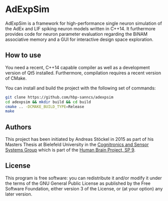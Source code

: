 AdExpSim
========

AdExpSim is a framework for high-performance single neuron simulation of
the AdEx and LIF spiking neuron models written in C++14. It furthermore
provides code for neuron parameter evaluation regarding the BiNAM
associative memory and a GUI for interactive design space exploration.

How to use
----------

You need a recent, C++14 capable compiler as well as a development version
of Qt5 installed. Furthermore, compilation requires a recent version of
CMake.

You can install and build the project with the following set of commands:
````bash
git clone https://github.com/hbp-sanncs/adexpsim
cd adexpsim && mkdir build && cd build
cmake .. -DCMAKE_BUILD_TYPE=Release
make
````

Authors
-------

This project has been initiated by Andreas Stöckel in 2015 as part of his Masters Thesis
at Bielefeld University in the [Cognitronics and Sensor Systems Group](http://www.ks.cit-ec.uni-bielefeld.de/) which is
part of the [Human Brain Project, SP 9](https://www.humanbrainproject.eu/neuromorphic-computing-platform).

License
-------

This program is free software: you can redistribute it and/or modify
it under the terms of the GNU General Public License as published by
the Free Software Foundation, either version 3 of the License, or
(at your option) any later version.

